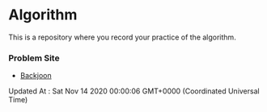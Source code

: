 # Algorithm

This is a repository where you record your practice of the algorithm.

### Problem Site

- [Backjoon](https://www.acmicpc.net/)

Updated At : Sat Nov 14 2020 00:00:06 GMT+0000 (Coordinated Universal Time)
